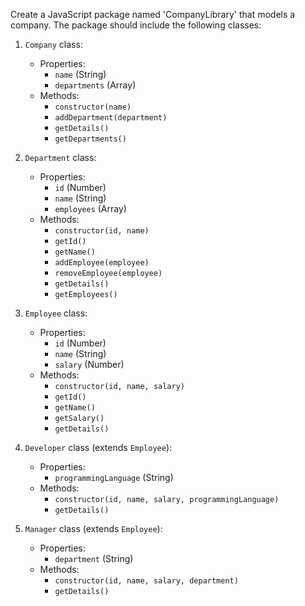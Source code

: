 Create a JavaScript package named 'CompanyLibrary' that models a company. The package should include the following classes:

1. `Company` class:
   - Properties:
     - `name` (String)
     - `departments` (Array)
   - Methods:
     - `constructor(name)`
     - `addDepartment(department)`
     - `getDetails()`
     - `getDepartments()`

2. `Department` class:
   - Properties:
     - `id` (Number)
     - `name` (String)
     - `employees` (Array)
   - Methods:
     - `constructor(id, name)`
     - `getId()`
     - `getName()`
     - `addEmployee(employee)`
     - `removeEmployee(employee)`
     - `getDetails()`
     - `getEmployees()`

3. `Employee` class:
   - Properties:
     - `id` (Number)
     - `name` (String)
     - `salary` (Number)
   - Methods:
     - `constructor(id, name, salary)`
     - `getId()`
     - `getName()`
     - `getSalary()`
     - `getDetails()`

4. `Developer` class (extends `Employee`):
   - Properties:
     - `programmingLanguage` (String)
   - Methods:
     - `constructor(id, name, salary, programmingLanguage)`
     - `getDetails()`

5. `Manager` class (extends `Employee`):
   - Properties:
     - `department` (String)
   - Methods:
     - `constructor(id, name, salary, department)`
     - `getDetails()`


